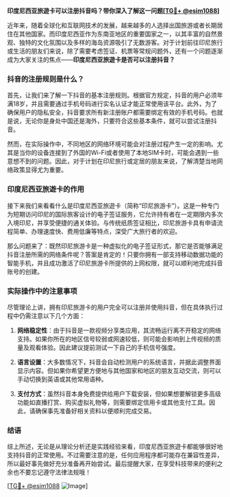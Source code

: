 **印度尼西亚旅遊卡可以注册抖音吗？带你深入了解这一问题[[TG💪+ @esim1088](https://t.me/s/esim1088)]**

近年来，随着全球化和互联网技术的发展，越来越多的人选择出国旅游或者长期居住在其他国家。而印度尼西亚作为东南亚地区的重要国家之一，以其丰富的自然景观、独特的文化氛围以及多样的海岛资源吸引了无数游客。对于计划前往印尼旅行或生活的朋友们来说，除了需要考虑签证、机票等常规问题外，还有一个问题逐渐成为大家关注的焦点——**印度尼西亚旅遊卡是否可以注册抖音？**

### 抖音的注册规则是什么？

首先，让我们来了解一下抖音的基本注册规则。根据官方规定，抖音的用户必须年满18岁，并且需要通过手机号码进行实名认证才能正常使用该平台。此外，为了确保用户的隐私安全，抖音要求所有新注册账户都需要绑定有效的手机号码。也就是说，无论你是身处中国还是海外，只要符合这些基本条件，就可以尝试注册抖音。

然而，在实际操作中，不同地区的网络环境可能会对注册过程产生一定的影响。尤其是当你的设备连接到了外国的Wi-Fi或者使用了本地SIM卡时，可能会遇到一些意想不到的问题。因此，对于计划在印尼旅行或定居的朋友来说，了解清楚当地网络政策显得尤为重要。

### 印度尼西亚旅遊卡的作用

接下来我们来看看什么是印度尼西亚旅遊卡（简称“印尼旅游卡”）。这是一种专门为短期访问印尼的国际旅客设计的电子签证服务，它允许持有者在一定期限内多次入境印尼，并享受便捷的通关体验。与传统纸质签证相比，印尼旅游卡具有申请流程简单、办理速度快、费用低廉等特点，深受广大旅行者的欢迎。

那么问题来了：既然印尼旅游卡是一种虚拟化的电子签证形式，那它是否能够满足抖音注册所需的网络条件呢？答案是肯定的！只要你拥有一部支持移动数据功能的智能手机，并且成功激活了印尼旅游卡所提供的上网权限，就可以顺利地完成抖音账号的创建。

### 实际操作中的注意事项

尽管理论上讲，拥有印尼旅游卡的用户完全可以注册并使用抖音，但在具体执行过程中仍需注意以下几个方面：

1. **网络稳定性**：由于抖音是一款视频分享类应用，其流畅运行离不开稳定的网络支持。如果你所在的地区信号较弱或网速较低，则可能会影响到上传视频的质量及观看体验。因此建议提前测试一下自己的手机信号强度。
   
2. **语言设置**：大多数情况下，抖音会自动检测用户的系统语言，并据此调整界面显示内容。但如果你希望更方便地与其他国家和地区的朋友互动交流，则可以手动切换到英语或其他常用语种。

3. **支付方式**：虽然抖音本身免费提供给用户下载安装，但如果想要解锁更多高级功能如直播打赏、购买虚拟礼物等，则需要绑定信用卡或其他支付工具。因此，请确保事先准备好相关资料以便顺利完成交易。

### 结语

综上所述，无论是从理论分析还是实践经验来看，印度尼西亚旅遊卡都能够很好地支持抖音的正常使用。不过需要注意的是，任何应用程序都可能存在兼容性差异，所以最好事先做好充分准备再开始尝试。最后提醒大家，在享受科技带来的便利之余也不要忘记遵守法律法规哦！

[[TG💪+ @esim1088](https://t.me/s/esim1088) ![Image](https://i.postimg.cc/4NQfJmqS/Snipaste-2025-05-13-00-14-12.png)]